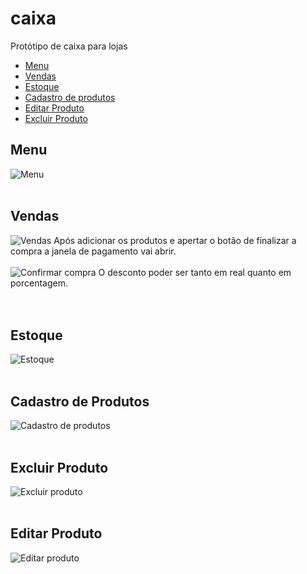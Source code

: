 # caixa
Protótipo de caixa para lojas
<ul>
  <li><a href="#Menu">Menu</a></li>
  <li><a href="#Vendas">Vendas</a></li>
  <li><a href="#Estoque">Estoque</a></li>
  <li><a href="#Cadastro de produtos">Cadastro de produtos</a></li>
  <li><a href="#Editar produto">Editar Produto</a></li>
  <li><a href="#Excluir produto">Excluir Produto</a></li>
</ul>


<h2>Menu</h2>
<img src="https://user-images.githubusercontent.com/67676175/204076073-de47224e-d4a1-4f1a-a477-5c5e27a88fa5.png" alt="Menu">
<br><br>

<h2 id="vendas">Vendas</h2>
<img src="https://user-images.githubusercontent.com/67676175/204076094-b505f244-87b9-49c2-9927-b3fb884a35d1.png" alt="Vendas">
Após adicionar os produtos e apertar o botão de finalizar a compra a janela de pagamento vai abrir. <br>
<br>
<img src="https://user-images.githubusercontent.com/67676175/204076142-7d140ece-c933-4d1c-a3f8-bee42d3e4a0e.png" alt="Confirmar compra">
O desconto poder ser tanto em real quanto em porcentagem.
<br><br><br>


<h2 id="estoque">Estoque</h2>
<img src="https://user-images.githubusercontent.com/67676175/204076224-2f320b26-d22e-491a-a1a2-d9d17a25aa3a.png" alt="Estoque">
<br><br>


<h2 id="cadastro de produtos">Cadastro de Produtos</h2>
<img src="https://user-images.githubusercontent.com/67676175/204093005-0191b4ab-999b-44f1-9f58-597abf7f7898.png" alt="Cadastro de produtos">
<br><br>


<h2 id="Excluir produto">Excluir Produto</h2>
<img src="https://user-images.githubusercontent.com/67676175/204093205-34928b43-7b1a-416a-9dba-c89113a96ffc.png" alt="Excluir produto">
<br><br>


<h2 id="Editar produto">Editar Produto</h2>
<img src="https://user-images.githubusercontent.com/67676175/204093275-6fa00a38-c229-4ca1-9518-990ec5662fb5.png" alt="Editar produto">
<br><br>
